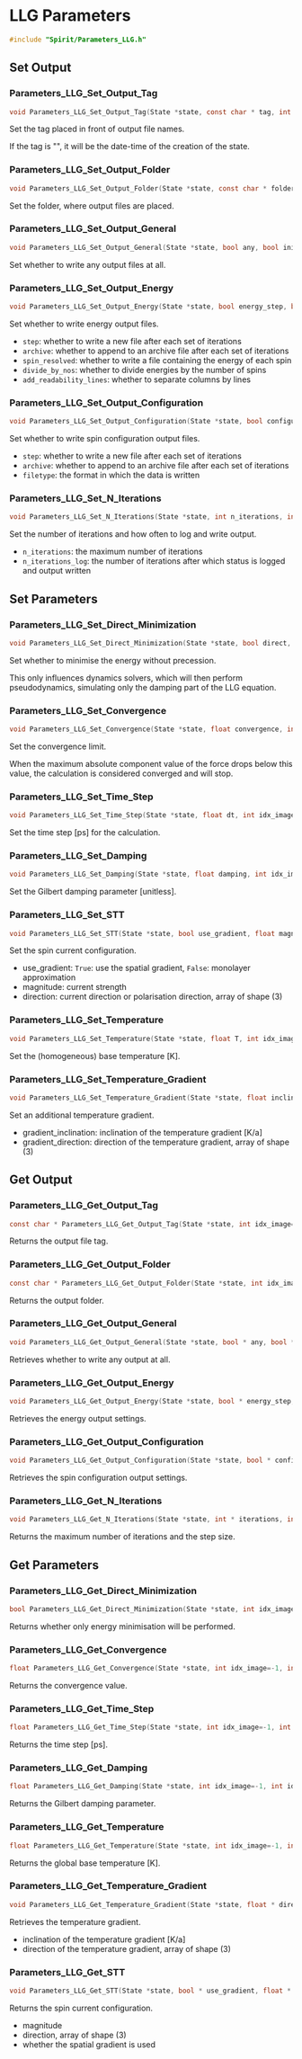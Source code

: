 

LLG Parameters
====================================================================

```C
#include "Spirit/Parameters_LLG.h"
```



Set Output
--------------------------------------------------------------------



### Parameters_LLG_Set_Output_Tag

```C
void Parameters_LLG_Set_Output_Tag(State *state, const char * tag, int idx_image=-1, int idx_chain=-1)
```

Set the tag placed in front of output file names.

If the tag is "<time>", it will be the date-time of the creation of the state.



### Parameters_LLG_Set_Output_Folder

```C
void Parameters_LLG_Set_Output_Folder(State *state, const char * folder, int idx_image=-1, int idx_chain=-1)
```

Set the folder, where output files are placed.



### Parameters_LLG_Set_Output_General

```C
void Parameters_LLG_Set_Output_General(State *state, bool any, bool initial, bool final, int idx_image=-1, int idx_chain=-1)
```

Set whether to write any output files at all.



### Parameters_LLG_Set_Output_Energy

```C
void Parameters_LLG_Set_Output_Energy(State *state, bool energy_step, bool energy_archive, bool energy_spin_resolved, bool energy_divide_by_nos, bool energy_add_readability_lines, int idx_image=-1, int idx_chain=-1)
```

Set whether to write energy output files.

- `step`: whether to write a new file after each set of iterations
- `archive`: whether to append to an archive file after each set of iterations
- `spin_resolved`: whether to write a file containing the energy of each spin
- `divide_by_nos`: whether to divide energies by the number of spins
- `add_readability_lines`: whether to separate columns by lines



### Parameters_LLG_Set_Output_Configuration

```C
void Parameters_LLG_Set_Output_Configuration(State *state, bool configuration_step, bool configuration_archive, int configuration_filetype=IO_Fileformat_OVF_text, int idx_image=-1, int idx_chain=-1)
```

Set whether to write spin configuration output files.

- `step`: whether to write a new file after each set of iterations
- `archive`: whether to append to an archive file after each set of iterations
- `filetype`: the format in which the data is written



### Parameters_LLG_Set_N_Iterations

```C
void Parameters_LLG_Set_N_Iterations(State *state, int n_iterations, int n_iterations_log, int idx_image=-1, int idx_chain=-1)
```

Set the number of iterations and how often to log and write output.

- `n_iterations`: the maximum number of iterations
- `n_iterations_log`: the number of iterations after which status is logged and output written



Set Parameters
--------------------------------------------------------------------



### Parameters_LLG_Set_Direct_Minimization

```C
void Parameters_LLG_Set_Direct_Minimization(State *state, bool direct, int idx_image=-1, int idx_chain=-1)
```

Set whether to minimise the energy without precession.

This only influences dynamics solvers, which will then perform pseudodynamics,
simulating only the damping part of the LLG equation.



### Parameters_LLG_Set_Convergence

```C
void Parameters_LLG_Set_Convergence(State *state, float convergence, int idx_image=-1, int idx_chain=-1)
```

Set the convergence limit.

When the maximum absolute component value of the force drops below this value,
the calculation is considered converged and will stop.



### Parameters_LLG_Set_Time_Step

```C
void Parameters_LLG_Set_Time_Step(State *state, float dt, int idx_image=-1, int idx_chain=-1)
```

Set the time step [ps] for the calculation.



### Parameters_LLG_Set_Damping

```C
void Parameters_LLG_Set_Damping(State *state, float damping, int idx_image=-1, int idx_chain=-1)
```

Set the Gilbert damping parameter [unitless].



### Parameters_LLG_Set_STT

```C
void Parameters_LLG_Set_STT(State *state, bool use_gradient, float magnitude, const float normal[3], int idx_image=-1, int idx_chain=-1)
```

Set the spin current configuration.

- use_gradient: `True`: use the spatial gradient, `False`: monolayer approximation
- magnitude: current strength
- direction: current direction or polarisation direction, array of shape (3)



### Parameters_LLG_Set_Temperature

```C
void Parameters_LLG_Set_Temperature(State *state, float T, int idx_image=-1, int idx_chain=-1)
```

Set the (homogeneous) base temperature [K].



### Parameters_LLG_Set_Temperature_Gradient

```C
void Parameters_LLG_Set_Temperature_Gradient(State *state, float inclination, const float direction[3], int idx_image=-1, int idx_chain=-1)
```

Set an additional temperature gradient.

- gradient_inclination: inclination of the temperature gradient [K/a]
- gradient_direction: direction of the temperature gradient, array of shape (3)



Get Output
--------------------------------------------------------------------



### Parameters_LLG_Get_Output_Tag

```C
const char * Parameters_LLG_Get_Output_Tag(State *state, int idx_image=-1, int idx_chain=-1)
```

Returns the output file tag.



### Parameters_LLG_Get_Output_Folder

```C
const char * Parameters_LLG_Get_Output_Folder(State *state, int idx_image=-1, int idx_chain=-1)
```

Returns the output folder.



### Parameters_LLG_Get_Output_General

```C
void Parameters_LLG_Get_Output_General(State *state, bool * any, bool * initial, bool * final, int idx_image=-1, int idx_chain=-1)
```

Retrieves whether to write any output at all.



### Parameters_LLG_Get_Output_Energy

```C
void Parameters_LLG_Get_Output_Energy(State *state, bool * energy_step, bool * energy_archive, bool * energy_spin_resolved, bool * energy_divide_by_nos, bool * energy_add_readability_lines, int idx_image=-1, int idx_chain=-1)
```

Retrieves the energy output settings.



### Parameters_LLG_Get_Output_Configuration

```C
void Parameters_LLG_Get_Output_Configuration(State *state, bool * configuration_step, bool * configuration_archive, int * configuration_filetype, int idx_image=-1, int idx_chain=-1)
```

Retrieves the spin configuration output settings.



### Parameters_LLG_Get_N_Iterations

```C
void Parameters_LLG_Get_N_Iterations(State *state, int * iterations, int * iterations_log, int idx_image=-1, int idx_chain=-1)
```

Returns the maximum number of iterations and the step size.



Get Parameters
--------------------------------------------------------------------



### Parameters_LLG_Get_Direct_Minimization

```C
bool Parameters_LLG_Get_Direct_Minimization(State *state, int idx_image=-1, int idx_chain=-1)
```

Returns whether only energy minimisation will be performed.



### Parameters_LLG_Get_Convergence

```C
float Parameters_LLG_Get_Convergence(State *state, int idx_image=-1, int idx_chain=-1)
```

Returns the convergence value.



### Parameters_LLG_Get_Time_Step

```C
float Parameters_LLG_Get_Time_Step(State *state, int idx_image=-1, int idx_chain=-1)
```

Returns the time step [ps].



### Parameters_LLG_Get_Damping

```C
float Parameters_LLG_Get_Damping(State *state, int idx_image=-1, int idx_chain=-1)
```

Returns the Gilbert damping parameter.



### Parameters_LLG_Get_Temperature

```C
float Parameters_LLG_Get_Temperature(State *state, int idx_image=-1, int idx_chain=-1)
```

Returns the global base temperature [K].



### Parameters_LLG_Get_Temperature_Gradient

```C
void Parameters_LLG_Get_Temperature_Gradient(State *state, float * direction, float normal[3], int idx_image=-1, int idx_chain=-1)
```

Retrieves the temperature gradient.

- inclination of the temperature gradient [K/a]
- direction of the temperature gradient, array of shape (3)



### Parameters_LLG_Get_STT

```C
void Parameters_LLG_Get_STT(State *state, bool * use_gradient, float * magnitude, float normal[3], int idx_image=-1, int idx_chain=-1)
```

Returns the spin current configuration.

- magnitude
- direction, array of shape (3)
- whether the spatial gradient is used

